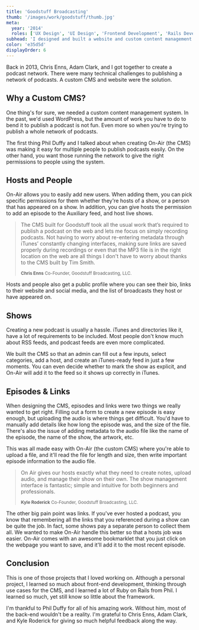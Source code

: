 ```yaml
---
title: 'Goodstuff Broadcasting'
thumb: '/images/work/goodstuff/thumb.jpg'
meta:
  year: '2014'
  roles: ['UX Design', 'UI Design', 'Frontend Development', 'Rails Development']
subhead: 'I designed and built a website and custom content management system for Goodstuff, a podcast network I co-founded.'
color: 'e35d5d'
displayOrder: 6
---
```


Back in 2013, Chris Enns, Adam Clark, and I got together to create a podcast network. There were many technical challenges to publishing a network of podcasts. A custom CMS and website were the solution.

## Why a Custom CMS?

One thing's for sure, we needed a custom content management system. In the past, we'd used WordPress, but the amount of work you have to do to bend it to publish a podcast is not fun. Even more so when you're trying to publish a whole network of podcasts.

The first thing Phil Duffy and I talked about when creating On-Air (the CMS) was making it easy for multiple people to publish podcasts easily. On the other hand, you want those running the network to give the right permissions to people using the system.

## Hosts and People

On-Air allows you to easily add new users. When adding them, you can pick specific permissions for them whether they're hosts of a show, or a person that has appeared on a show. In addition, you can give hosts the permission to add an episode to the Auxiliary feed, and host live shows.

<blockquote class="pullquote">
  <p>The CMS built for Goodstuff took all the usual work that’s required to publish a podcast on the web and lets me focus on simply recording podcasts. Not having to worry about re-entering metadata through iTunes’ constantly changing interfaces, making sure links are saved properly during recordings or even that the MP3 file is in the right location on the web are all things I don't have to worry about thanks to the CMS built by Tim Smith.</p>
  <small>
    <strong>Chris Enns</strong>
    Co-Founder, Goodstuff Broadcasting, LLC.
  </small>
</blockquote>

Hosts and people also get a public profile where you can see their bio, links to their website and social media, and the list of broadcasts they host or have appeared on.

## Shows

Creating a new podcast is usually a hassle. iTunes and directories like it, have a lot of requirements to be included. Most people don't know much about RSS feeds, and podcast feeds are even more complicated.

We built the CMS so that an admin can fill out a few inputs, select categories, add a host, and create an iTunes-ready feed in just a few moments. You can even decide whether to mark the show as explicit, and On-Air will add it to the feed so it shows up correctly in iTunes.

## Episodes &amp; Links

When designing the CMS, episodes and links were two things we really wanted to get right. Filling out a form to create a new episode is easy enough, but uploading the audio is where things get difficult. You'd have to manually add details like how long the episode was, and the size of the file. There's also the issue of adding metadata to the audio file like the name of the episode, the name of the show, the artwork, etc.

This was all made easy with On-Air (the custom CMS) where you're able to upload a file, and it'll read the file for length and size, then write important episode information to the audio file.

<blockquote class="pullquote">
  <p>On Air gives our hosts exactly what they need to create notes, upload audio, and manage their show on their own. The show management interface is fantastic; simple and intuitive for both beginners and professionals.</p>
  <small>
    <strong>Kyle Roderick</strong>
    Co-Founder, Goodstuff Broadcasting, LLC.
  </small>
</blockquote>

The other big pain point was links. If you've ever hosted a podcast, you know that remembering all the links that you referenced during a show can be quite the job. In fact, some shows pay a separate person to collect them all. We wanted to make On-Air handle this better so that a hosts job was easier. On-Air comes with an awesome bookmarklet that you just click on the webpage you want to save, and it'll add it to the most recent episode.

## Conclusion

This is one of those projects that I loved working on. Although a personal project, I learned so much about front-end development, thinking through use cases for the CMS, and I learned a lot of Ruby on Rails from Phil. I learned so much, yet still know so little about the framework.

I'm thankful to Phil Duffy for all of his amazing work. Without him, most of the back-end wouldn't be a reality. I'm grateful to Chris Enns, Adam Clark, and Kyle Roderick for giving so much helpful feedback along the way.
